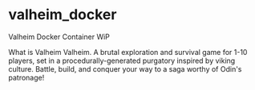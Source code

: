 # valheim_docker
Valheim Docker Container
WiP

What is Valheim
Valheim. A brutal exploration and survival game for 1-10 players, set in a procedurally-generated purgatory inspired by viking culture. Battle, build, and conquer your way to a saga worthy of Odin's patronage!
